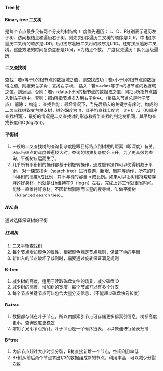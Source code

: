 #### Tree 树

#### Binary tree 二叉树
是每个节点最多只有两个分支的树结构
广度优先遍历：
L、D、R分别表示遍历左子树、访问根结点和遍历右子树，则先(根)序遍历二叉树的顺序是DLR，中(根)序遍历二叉树的顺序是LDR，后(根)序遍历二叉树的顺序是LRD。还有按层遍历二叉树。这些方法的时间复杂度都是O(n)，n为结点个数。
广度优先遍历：队列层级遍历
#### 二叉查找树
查找：若x等于b的根节点的数据域之值，则查找成功；若x小于b的根节点的数据域之值，则搜索左子树；查找右子树。
插入：若s->data等于b的根节点的数据域之值，则返回，否则：若s->data小于b的根节点的数据域之值，则把s所指节点插入到左子树中，否则：把s所指节点插入到右子树中。（新插入节点总是叶子节点）
删除：
构造：
查找性能：最坏情况下，当先后插入的关键字有序时，构成的二叉查找树蜕变为单支树，树的深度为 n，其平均查找长度为  （n+1）/2（和顺序查找相同），最好的情况是二叉查找树的形态和折半查找的判定树相同，其平均查找长度和O(log2(n))。



#### 平衡树
1. 一般的二叉查找树的查询复杂度是跟目标结点到树根的距离（即深度）有关，因此当结点的深度普遍较大时，查询的均摊复杂度会上升，为了更高效的查询，平衡树应运而生了。
1. 几乎所有平衡树的操作都基于树旋转操作，通过旋转操作可以使得树趋于平衡。 对一棵查找树（search tree）进行查询、新增、删除等动作，所花的时间与树的高度h成比例，并不与树的容量 n 成比例。如果可以让树维持矮矮胖胖的好身材，也就是让h维持在O（log n）左右，完成上述工作就很省时间。能够一直维持好身材，不因新增删除而长歪的搜寻树，叫做平衡树（balanced search tree）。


##### AVL树
通过选择保证树的平衡
##### 红黑树
1. 二叉平衡查找树
2. 每个节点增加颜色的属性，根据颜色规定节点规则，保证了树的平衡
3. 新加入的节点破坏了规则时，需要通过旋转保证满足规则
#### B-tree
1. 减少树的高度，适用于读取磁盘文件的场景，减少磁盘IO
2. 减少树的高度，增加树的宽度，每个节点可以有多个分支
3. 每个节点关键节点可以包含大量分支信息，（不能超过磁盘快的长度）
#### B+tree
1. 数据都存储在叶子节点，所以内部索引节点可存储更多都索引信息，树都高度更小，查询速度更稳定
2. 增加了兄弟节点指针，叶子节点是一个有序链表，可以快速进行全表扫描
#### B*tree
1. 内部节点超过大小时会分裂，B树直接新增一个节点，空间利用率低
2. B*树从前后两个节点拿出1/3的数据组成新的节点，利用率高，可以减少分裂次数
